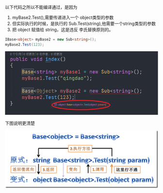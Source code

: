 ﻿以下代码之所以不能编译通过，是因为
1. myBase2.Test(),需要传递进入一个 object类型的参数
2. 但实际执行的时候，是执行的 Sub.Test(string),他需要一个string类型的参数
3. 把 object 赋值给 string，这是违反 李氏替换原则的。

```cs
IBase<object> myBase2 = new Sub<string>();
myBase2.Test(123);
```

![File](_static/file.png)

下图说明更清楚

![Detail](_static/detail.png)